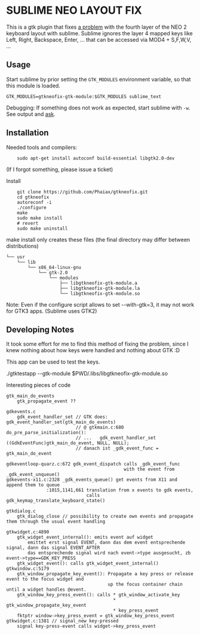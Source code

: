 
SUBLIME NEO LAYOUT FIX
======================

This is a gtk plugin that fixes [a problem](https://forum.sublimetext.com/t/neo-keyboard-layout-not-full-supported/4477/13) with the fourth layer of the NEO 2 keyboard layout with sublime. Sublime ignores the layer 4 mapped keys like Left, Right, Backspace, Enter, ... that can be accessed via MOD4 + S,F,W,V, ...

Usage
-----

Start sublime by prior setting the `GTK_MODULES` environment variable, so that this module is loaded.

`GTK_MODULES=gtkneofix-gtk-module:$GTK_MODULES sublime_text`

Debugging: If something does not work as expected, start sublime with `-w`. See output and [ask](https://github.com/Phaiax/gtkneofix/issues/new).

Installation
------------

Needed tools and compilers:
```
    sudo apt-get install autoconf build-essential libgtk2.0-dev
```
(If I forgot something, please issue a ticket)

Install
```
    git clone https://github.com/Phaiax/gtkneofix.git
    cd gtkneofix
    autoreconf -i
    ./configure
    make
    sudo make install
    # revert
    sudo make uninstall
```

make install only creates these files (the final directory may differ between distributions)
```
└── usr
    └── lib
        └── x86_64-linux-gnu
            └── gtk-2.0
                └── modules
                    ├── libgtkneofix-gtk-module.a
                    ├── libgtkneofix-gtk-module.la
                    └── libgtkneofix-gtk-module.so
```


Note: Even if the configure script allows to set --with-gtk=3, it may not work for GTK3 apps. (Sublime uses GTK2)


Developing Notes
----------------

It took some effort for me to find this method of fixing the problem, since I knew nothing about how keys were handled and nothing about GTK :D


This app can be used to test the keys.

./gtktestapp --gtk-module $PWD/.libs/libgtkneofix-gtk-module.so


Interesting pieces of code

```
gtk_main_do_events
    gtk_propagate_event ??

gdkevents.c
    gdk_event_handler_set // GTK does: gdk_event_handler_set(gtk_main_do_events)
                          // @ gtkmain.c:680 do_pre_parse_initialization():
                          // ...   gdk_event_handler_set ((GdkEventFunc)gtk_main_do_event, NULL, NULL);
                          // danach ist _gdk_event_func = gtk_main_do_event

gdkeventloop-quarz.c:672 gdk_event_dispatch calls _gdk_event_func
                                            with the event from _gdk_event_unqueue()
gdkevents-x11.c:2328 _gdk_events_queue() get events from X11 and append them to queue
               :1015,1141,661 translation from x events to gdk events,
                              calls gdk_keymap_translate_keyboard_state()

gtkdialog.c
    gtk_dialog_close // possibility to create own events and propagate them through the usual event handling

gtkwidget.c:4890
    gtk_widget_event_internal(): emits event auf widget
        emittet erst signal EVENT, dann das dem event entsprechende signal, dann das signal EVENT_AFTER
        das entsprechende signal wird nach event->type ausgesucht, zb event->type==GDK_KEY_PRESS
    gtk_widget_event(): calls gtk_widget_event_internal()
gtkwindow.c:5179
    gtk_window_propagate_key_event(): Propagate a key press or release event to the focus widget and
                                      up the focus container chain until a widget handles @event.
    gtk_window_key_press_event(): calls * gtk_window_activate_key
                                        * gtk_window_propagate_key_event
                                        * key_press_event
    fktptr window->key_press_event = gtk_window_key_press_event
gtkwidget.c:1381 // signal_new key-pressed
    signal key-press-event calls widget->key_press_event
```



